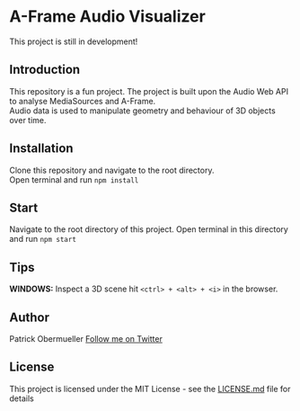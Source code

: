 # A-Frame Audio Visualizer
This project is still in development!

## Introduction
This repository is a fun project. The project is built upon the Audio Web API to analyse MediaSources and A-Frame.  
Audio data is used to manipulate geometry and behaviour of 3D objects over time. 

## Installation
Clone this repository and navigate to the root directory.  
Open terminal and run ```npm install```

## Start
Navigate to the root directory of this project.
Open terminal in this directory and run ```npm start```

## Tips
**WINDOWS:** Inspect a 3D scene hit ```<ctrl> + <alt> + <i>``` in the browser. 

## Author

Patrick Obermueller [Follow me on Twitter](https://twitter.com/p4dd9)

## License

This project is licensed under the MIT License - see the [LICENSE.md](LICENSE.md) file for details
